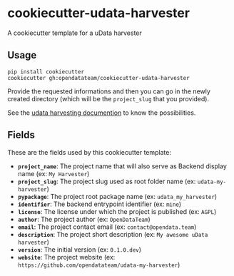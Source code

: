 # cookiecutter-udata-harvester

A cookiecutter template for a uData harvester

## Usage

```
pip install cookiecutter
cookiecutter gh:opendatateam/cookiecutter-udata-harvester
```

Provide the requested informations and then you can go in the newly created directory
(which will be the `project_slug` that you provided).

See the [udata harvesting documention](https://udata.readthedocs.io/en/stable/harvesting/)
to know the possibilities.


## Fields

These are the fields used by this cookiecutter template:

- **`project_name`**: The project name that will also serve as Backend display name (ex: `My Harvester`)
- **`project_slug`**: The project slug used as root folder name (ex: `udata-my-harvester`)
- **`pypackage`**: The project root package name (ex: `udata_my_harvester`)
- **`identifier`**: The backend entrypoint identifier (ex: `mine`)
- **`license`**: The license under which the project is published (ex: `AGPL`)
- **`author`**: The project author (ex: `OpenDataTeam`)
- **`email`**: The project contact email (ex: `contact@opendata.team`)
- **`description`**: The project short description (ex: `My awesome uData harvester`)
- **`version`**: The initial version (ex: `0.1.0.dev`)
- **`website`**: The project website (ex: `https://github.com/opendatateam/udata-my-harvester`)
